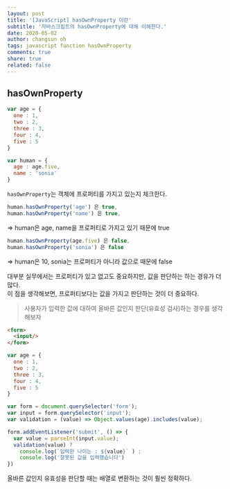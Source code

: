 ```yaml
---
layout: post
title: '[JavaScript] hasOwnProperty 이란'
subtitle: '자바스크립트의 hasOwnProperty에 대해 이해한다.'
date: 2020-05-02
author: changsun oh
tags: javascript function hasOwnProperty
comments: true
share: true
related: false
---
```


## hasOwnProperty

```javascript
var age = {
  one : 1,
  two : 2,
  three : 3,
  four : 4,
  five : 5
}

var human = {
  age : age.five,
  name : 'sonia'
}
```

`hasOwnProperty`는 객체에 프로퍼티를 가지고 있는지 체크한다.  
```javascript
human.hasOwnProperty('age') 은 true,  
human.hasOwnProperty('name') 은 true,  
```
=> human은 age, name을 프로퍼티로 가지고 있기 때문에 true

```javascript
human.hasOwnProperty(age.five) 은 false,  
human.hasOwnProperty('sonia') 은 false  
```
=> human은 10, sonia는 프로퍼티가 아니라 값으로 때문에 false

대부분 실무에서는 프로퍼티가 있고 없고도 중요하지만, 값을 판단하는 하는 경유가 더 많다.  
이 점을 생각해보면, 프로퍼티보다는 값을 가지고 판단하는 것이 더 중요하다.

> 사용자가 입력한 값에 대하여 올바른 값인지 판단(유효성 검사)하는 경우를 생각해보자 

```html
<form> 
  <input/>
</form>
```
```javascript
var age = {
  one : 1,
  two : 2,
  three : 3,
  four : 4,
  five : 5
}

var form = document.querySelector('form');
var input = form.querySelector('input');
var validation = (value) => Object.values(age).includes(value);

form.addEventListener('submit', () => {
  var value = parseInt(input.value);
  validation(value) ? 
    console.log(`입력한 나이는 : ${value}` ) : 
    console.log('잘못된 값을 입력했습니다')
})
```

올바른 값인지 유효성을 판단할 때는 배열로 변환하는 것이 훨씬 정확하다.
